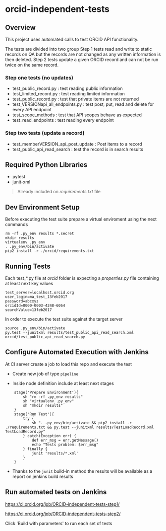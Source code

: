 # orcid-independent-tests

## Overview

This project uses automated calls to test ORCID API functionality.

The tests are divided into two group Step 1 tests read and write to static records on QA but the records are not changed as any written information is then deleted. Step 2 tests update a given ORCID record and can not be run twice on the same record.

### Step one tests (no updates)

* test_public_record.py : test reading public information
* test_limited_record.py : test reading limited information
* test_public_record.py : test that private items are not returned
* test_VERSIONapi_all_endpoints.py : test post, put, read and delete for every API endpoint
* test_scope_methods : test that API scopes behave as expected
* test_read_endpoints : test reading every endpoint

### Step two tests (update a record)
 * test_memberVERSION_api_post_update : Post items to a record
 * test_public_api_read_search : test the record is in search results

## Required Python Libraries

* pytest
* junit-xml

> Already included on _requirements.txt_ file

## Dev Environment Setup

Before executing the test suite prepare a virtual enviroment using the next commands

    rm -rf .py_env results *.secret
    mkdir results
    virtualenv .py_env
    . .py_env/bin/activate
    pip2 install -r ./orcid/requirements.txt

## Running Tests

Each test_*.py file at _orcid_ folder is expecting a _properties.py_ file containing at least next key values

    test_server=localhost.orcid.org
    user_login=ma_test_13feb2017
    password=abcxyz
    orcidId=0000-0003-4248-6064
    searchValue=13feb2017

In order to execute the test suite against the target server

    source .py_env/bin/activate
    py.test --junitxml results/test_public_api_read_search.xml orcid/test_public_api_read_search.py

## Configure Automated Execution with Jenkins

At CI server create a job to load this repo and execute the test

* Create new job of type `pipeline`

* Inside node definition include at least next stages

```
    stage('Prepare Environment'){
        sh "rm -rf .py_env results"
        sh "virtualenv .py_env"
        sh "mkdir results"
    }
    stage('Run Test'){
        try {
            sh ". .py_env/bin/activate && pip2 install -r ./requirements.txt && py.test --junitxml results/TestLoadRecord.xml TestLoadRecord.py"
        } catch(Exception err) {
            def err_msg = err.getMessage()
            echo "Tests problem: $err_msg"
        } finally {
            junit 'results/*.xml'
        }
    }
```

* Thanks to the `junit` build-in method the results will be available as a report on jenkins build results

## Run automated tests on Jenkins

https://ci.orcid.org/job/ORCID-independent-tests-step1/

https://ci.orcid.org/job/ORCID-independent-tests-step2/

Click 'Build with parameters' to run each set of tests
